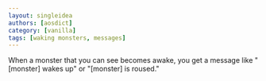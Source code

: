 ```yaml
---
layout: singleidea
authors: [aosdict]
category: [vanilla]
tags: [waking monsters, messages]
---
```

When a monster that you can see becomes awake, you get a message like "[monster] wakes up" or "[monster] is roused."
